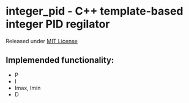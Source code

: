 # integer_pid - С++ template-based integer PID regilator

Released under [MIT License](LICENSE)

## Implemended functionality:
- P
- I
- Imax, Imin
- D
